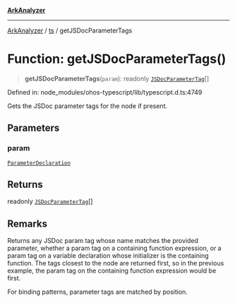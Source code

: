 [**ArkAnalyzer**](../../../../README.md)

***

[ArkAnalyzer](../../../../globals.md) / [ts](../README.md) / getJSDocParameterTags

# Function: getJSDocParameterTags()

> **getJSDocParameterTags**(`param`): readonly [`JSDocParameterTag`](../interfaces/JSDocParameterTag.md)[]

Defined in: node\_modules/ohos-typescript/lib/typescript.d.ts:4749

Gets the JSDoc parameter tags for the node if present.

## Parameters

### param

[`ParameterDeclaration`](../interfaces/ParameterDeclaration.md)

## Returns

readonly [`JSDocParameterTag`](../interfaces/JSDocParameterTag.md)[]

## Remarks

Returns any JSDoc param tag whose name matches the provided
parameter, whether a param tag on a containing function
expression, or a param tag on a variable declaration whose
initializer is the containing function. The tags closest to the
node are returned first, so in the previous example, the param
tag on the containing function expression would be first.

For binding patterns, parameter tags are matched by position.
